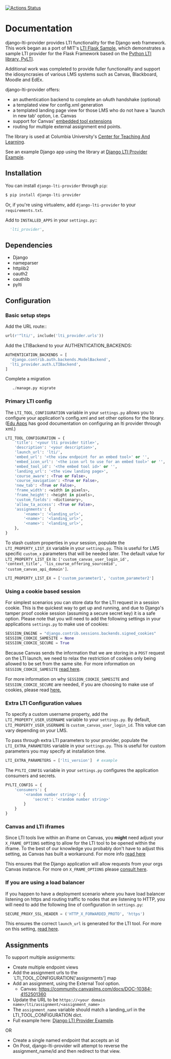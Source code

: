 [![Actions Status](https://github.com/ccnmtl/django-lti-provider/workflows/build-and-test/badge.svg)](https://github.com/ccnmtl/django-lti-provider/actions)

# Documentation

django-lti-provider provides LTI functionality for the Django web framework. This
work began as a port of MIT's [LTI Flask Sample](https://github.com/mitodl/mit_lti_flask_sample),
which demonstrates a sample LTI provider for the Flask Framework based on
the [Python LTI library, PyLTI](https://github.com/mitodl/pylti).

Additional work was completed to provide fuller functionality and support the idiosyncrasies of various LMS systems
such as Canvas, Blackboard, Moodle and EdEx.

django-lti-provider offers:

* an authentication backend to complete an oAuth handshake (optional)
* a templated view for config.xml generation
* a templated landing page view for those LMS who do not have a 'launch in new tab' option, i.e. Canvas
* support for Canvas' [embedded tool extensions](https://canvas.instructure.com/doc/api/file.editor_button_tools.html)
* routing for multiple external assignment end points.

The library is used at Columbia University's [Center for Teaching And Learning](http://ctl.columbia.edu).

See an example Django app using the library at [Django LTI Provider Example](https://github.com/ccnmtl/django-lti-provider-example).

## Installation

You can install ```django-lti-provider``` through ```pip```:

```python
$ pip install django-lti-provider
```
Or, if you're using virtualenv, add ```django-lti-provider``` to your ```requirements.txt```.

Add to ```INSTALLED_APPS``` in your ```settings.py```::

```python
  'lti_provider',
```

## Dependencies

* Django
* nameparser
* httplib2
* oauth2
* oauthlib
* pylti

## Configuration

### Basic setup steps

Add the URL route::

```python
url(r'^lti/', include('lti_provider.urls'))

```

Add the LTIBackend to your AUTHENTICATION_BACKENDS:

```python
AUTHENTICATION_BACKENDS = [
  'django.contrib.auth.backends.ModelBackend',
  'lti_provider.auth.LTIBackend',
]
```

Complete a migration

```python
   ./manage.py migrate
```

### Primary LTI config

The ``LTI_TOOL_CONFIGURATION`` variable in your ``settings.py`` allows you to
configure your application's config.xml and set other options for the library. ([Edu Apps](https://www.edu-apps.org/code.html) has good documentation
on configuring an lti provider through xml.)

```python
LTI_TOOL_CONFIGURATION = {
    'title': '<your lti provider title>',
    'description': '<your description>',
    'launch_url': 'lti/',
    'embed_url': '<the view endpoint for an embed tool>' or '',
    'embed_icon_url': '<the icon url to use for an embed tool>' or '',
    'embed_tool_id': '<the embed tool id>' or '',
    'landing_url': '<the view landing page>',
    'course_aware': <True or False>,
    'course_navigation': <True or False>,
    'new_tab': <True or False>,
    'frame_width': <width in pixels>,
    'frame_height': <height in pixels>,
    'custom_fields': <dictionary>,
    'allow_ta_access': <True or False>,
    'assignments': {
        '<name>': '<landing_url>',
        '<name>': '<landing_url>',
        '<name>': '<landing_url>',
    },
}
```

To stash custom properties in your session, populate the `LTI_PROPERTY_LIST_EX` variable in your `settings.py`. This is useful for LMS specific `custom_x` parameters that will be needed later. The default value for `LTI_PROPERTY_LIST_EX` is: `['custom_canvas_user_login_id', 'context_title', 'lis_course_offering_sourcedid', 'custom_canvas_api_domain']`.

```python
LTI_PROPERTY_LIST_EX = ['custom_parameter1', 'custom_parameter2']
```

### Using a cookie based session

For simplest scenarios you can store data for the LTI request in a session cookie.
This is the quickest way to get up and running, and due to Django's tamper
proof cookie session (assuming a secure secret key) it is a safe option.
Please note that you will need to add the following settings in your
applications `settings.py` to make use of cookies:

```python
SESSION_ENGINE = "django.contrib.sessions.backends.signed_cookies"
SESSION_COOKIE_SAMESITE = None
SESSION_COOKIE_SECURE = True
```

Because Canvas sends the information that we are storing in a `POST`
request on the LTI launch, we need to relax the restriction of cookies
only being allowed to be set from the same site. For more information on
`SESSION_COOKIE_SAMESITE` [read here](https://docs.djangoproject.com/en/3.0/ref/settings/#session-cookie-samesite).

For more information on why `SESSION_COOKIE_SAMESITE` and `SESSION_COOKIE_SECURE`
are needed, if you are choosing to make use of cookies, please read
[here.](https://community.canvaslms.com/t5/Developers-Group/SameSite-Cookies-and-Canvas/ba-p/257967)

### Extra LTI Configuration values

To specify a custom username property, add the `LTI_PROPERTY_USER_USERNAME` variable to your `settings.py`. By default, `LTI_PROPERTY_USER_USERNAME` is `custom_canvas_user_login_id`. This value can vary depending on your LMS.

To pass through extra LTI parameters to your provider, populate the `LTI_EXTRA_PARAMETERS` variable in your `settings.py`.
This is useful for custom parameters you may specify at installation time.

```python
LTI_EXTRA_PARAMETERS = ['lti_version']  # example
```

The ``PYLTI_CONFIG`` variable in your ``settings.py`` configures the
application consumers and secrets.

```python
PYLTI_CONFIG = {
    'consumers': {
        '<random number string>': {
            'secret': '<random number string>'
        }
    }
}
```

### Canvas and LTI iframes

Since LTI tools live within an iframe on Canvas, you **might** need
adjust your `X_FRAME_OPTIONS` setting to allow for the LTI tool to be
opened within the iframe. To the best of our knowledge you probably
don't have to adjust this setting, as Canvas has built a workaround.
For more info [read here](https://github.com/ccnmtl/django-lti-provider/issues/280)

This ensures that the Django application will allow requests from your
orgs Canvas instance. For more on `X_FRAME_OPTIONS` please
[consult here](https://docs.djangoproject.com/en/3.0/ref/clickjacking/#module-django.middleware.clickjacking).

### If you are using a load balancer

If you happen to have a deployment scenario where you have load balancer
listening on https and routing traffic to nodes that are listening to HTTP,
you will need to add the following line of configuration in `settings.py`:

```python
SECURE_PROXY_SSL_HEADER = ('HTTP_X_FORWARDED_PROTO', 'https')
```

This ensures the correct `launch_url` is generated for the LTI tool.
For more on this setting, [read here](https://docs.djangoproject.com/en/3.1/ref/settings/#secure-proxy-ssl-header).

## Assignments

To support multiple assignments:

* Create multiple endpoint views
* Add the assignment urls to the `LTI_TOOL_CONFIGURATION['assignments'] map
* Add an assignment, using the External Tool option.
   * Canvas: https://community.canvaslms.com/docs/DOC-10384-4152501360
* Update the URL to be `https://<your domain name>/lti/assignment/<assignment_name>`
* The `assignment_name` variable should match a landing_url in the LTI_TOOL_CONFIGURATION dict.
* Full example here: [Django LTI Provider Example](https://github.com/ccnmtl/django-lti-provider-example).

OR

* Create a single named endpoint that accepts an id
* On Post, django-lti-provider will attempt to reverse the assignment_name/id and then redirect to that view.

